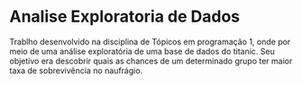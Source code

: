 # Analise Exploratoria de Dados
Trablho desenvolvido na disciplina de Tópicos em programação 1, onde por meio de uma análise exploratória de uma base de dados do titanic.  Seu objetivo era descobrir quais as chances de um determinado grupo ter maior taxa de sobrevivência no naufrágio.
